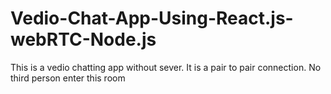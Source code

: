 # Vedio-Chat-App-Using-React.js-webRTC-Node.js
This is a vedio chatting app without sever. It is a pair to pair connection. No third person enter this room
